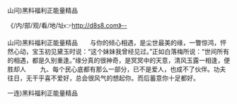 山问)黑料福利正能量精品

《/内/部/观/看/地/址👉http://d8s8.com》--

山问)黑料福利正能量精品　　与你的倾心相遇，是尘世最美的缘，一瞥惊鸿，怦然心动，宝玉初见黛玉时说：“这个妹妹我曾经见过。”正如白落梅所说：“世间所有的相遇，都是久别重逢。”缘分真的很神奇，是冥冥中的天意，清风玉露一相逢，便胜却人
　　九、每个民心底都有那么一部分，已不是爱人，也成不了伙伴。功夫往日，无干乎喜不爱好，总会很风气的想起你。而后蓄意你十足都好。





一连)黑料福利正能量精品
